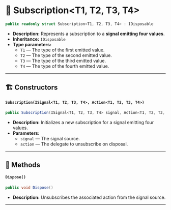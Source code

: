 # 🧩 Subscription&lt;T1, T2, T3, T4&gt;

```csharp
public readonly struct Subscription<T1, T2, T3, T4> : IDisposable
```

- **Description:** Represents a subscription to a <b>signal emitting four values</b>.
- **Inheritance:** `IDisposable`
- **Type parameters:**
    - `T1` — The type of the first emitted value.
    - `T2` — The type of the second emitted value.
    - `T3` — The type of the third emitted value.
    - `T4` — The type of the fourth emitted value.

---

## 🏗️ Constructors

#### `Subscription(ISignal<T1, T2, T3, T4>, Action<T1, T2, T3, T4>)`

```csharp
public Subscription(ISignal<T1, T2, T3, T4> signal, Action<T1, T2, T3, T4> action)
```

- **Description:** Initializes a new subscription for a signal emitting four values.
- **Parameters:**
    - `signal` — The signal source.
    - `action` — The delegate to unsubscribe on disposal.

---

## 🏹 Methods

#### `Dispose()`

```csharp
public void Dispose()
```

- **Description:** Unsubscribes the associated action from the signal source.

---
